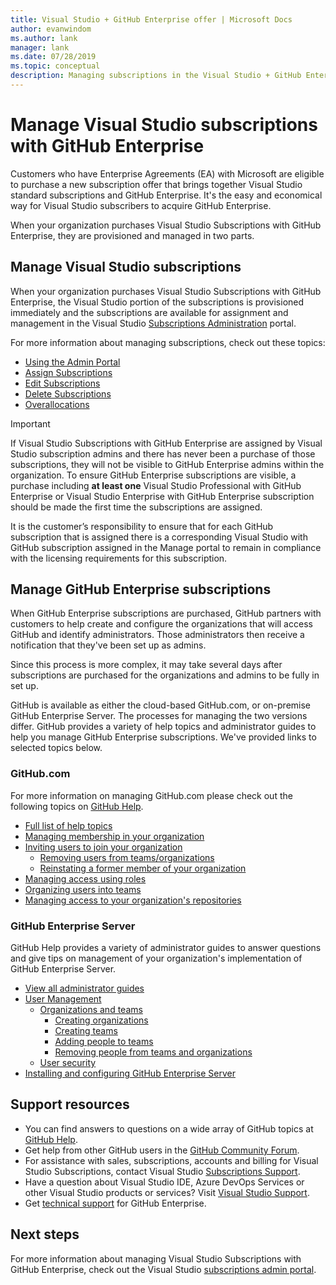 ```yaml
---
title: Visual Studio + GitHub Enterprise offer | Microsoft Docs
author: evanwindom
ms.author: lank
manager: lank
ms.date: 07/28/2019
ms.topic: conceptual
description: Managing subscriptions in the Visual Studio + GitHub Enterprise offer
---
```


# Manage Visual Studio subscriptions with GitHub Enterprise
Customers who have Enterprise Agreements (EA) with Microsoft are eligible to purchase a new subscription offer that brings together Visual Studio standard subscriptions and GitHub Enterprise. It's the easy and economical way for Visual Studio subscribers to acquire GitHub Enterprise. 

When your organization purchases Visual Studio Subscriptions with GitHub Enterprise, they are provisioned and managed in two parts.

## Manage Visual Studio subscriptions
When your organization purchases Visual Studio Subscriptions with GitHub Enterprise, the Visual Studio portion of the subscriptions is provisioned immediately and the subscriptions are available for assignment and management in the Visual Studio [Subscriptions Administration](https://manage.visualstudio.com) portal. 

For more information about managing subscriptions, check out these topics:
- [Using the Admin Portal](using-admin-portal.md)
- [Assign Subscriptions](assign-license.md)
- [Edit Subscriptions](edit-license.md)
- [Delete Subscriptions](delete-license.md)
- [Overallocations](handle-overclaimed-license.md)

> [!Important]
> If Visual Studio Subscriptions with GitHub Enterprise are assigned by Visual Studio subscription admins and there has never been a purchase of those subscriptions, they will not be visible to GitHub Enterprise admins within the organization. To ensure GitHub Enterprise subscriptions are visible, a purchase including **at least one** Visual Studio Professional with GitHub Enterprise or Visual Studio Enterprise with GitHub Enterprise subscription should be made the first time the subscriptions are assigned.  
>
> It is the customer’s responsibility to ensure that for each GitHub subscription that is assigned there is a corresponding Visual Studio with GitHub subscription assigned in the Manage portal to remain in compliance with the licensing requirements for this subscription.

## Manage GitHub Enterprise subscriptions
When GitHub Enterprise subscriptions are purchased, GitHub partners with customers to help create and configure the organizations that will access GitHub and identify administrators.  Those administrators then receive a notification that they've been set up as admins.  

Since this process is more complex, it may take several days after subscriptions are purchased for the organizations and admins to be fully in set up.

GitHub is available as either the cloud-based GitHub.com, or on-premise GitHub Enterprise Server.  The processes for managing the two versions differ.  GitHub provides a variety of help topics and administrator guides to help you manage GitHub Enterprise subscriptions.  We've provided links to selected topics below.  

### GitHub.com 
For more information on managing GitHub.com please check out the following topics on [GitHub Help](https://help.github.com/en).
+ [Full list of help topics](https://help.github.com/en)
+ [Managing membership in your organization](https://help.github.com/en/articles/managing-membership-in-your-organization)
+ [Inviting users to join your organization](https://help.github.com/en/articles/inviting-users-to-join-your-organization)
    - [Removing users from teams/organizations](https://help.github.com/en/articles/removing-a-member-from-your-organization)
    - [Reinstating a former member of your organization](https://help.github.com/en/articles/reinstating-a-former-member-of-your-organization)
+ [Managing access using roles](https://help.github.com/en/articles/managing-peoples-access-to-your-organization-with-roles)
+ [Organizing users into teams](https://help.github.com/en/articles/organizing-members-into-teams)
+ [Managing access to your organization's repositories](https://help.github.com/en/articles/managing-access-to-your-organizations-repositories)

### GitHub Enterprise Server
GitHub Help provides a variety of administrator guides to answer questions and give tips on management of your organization's implementation of GitHub Enterprise Server.

+ [View all administrator guides](https://help.github.com/en/enterprise/2.16/admin)
+ [User Management](https://help.github.com/en/enterprise/2.16/admin/user-management)
    - [Organizations and teams](https://help.github.com/en/enterprise/2.16/admin/user-management/organizations-and-teams)
        - [Creating organizations](https://help.github.com/en/enterprise/2.16/admin/user-management/creating-organizations)
        - [Creating teams](https://help.github.com/en/enterprise/2.16/admin/user-management/creating-teams)
        - [Adding people to teams](https://help.github.com/en/enterprise/2.16/admin/user-management/adding-people-to-teams)
        - [Removing people from teams and organizations](https://help.github.com/en/enterprise/2.16/admin/user-management/removing-users-from-teams-and-organizations)
    - [User security](https://help.github.com/en/enterprise/2.16/admin/user-management/user-security)
+ [Installing and configuring GitHub Enterprise Server](https://help.github.com/en/enterprise/2.16/admin/installation)

## Support resources
- You can find answers to questions on a wide array of GitHub topics at [GitHub Help](https://help.github.com/en).
- Get help from other GitHub users in the [GitHub Community Forum](https://github.community/).
- For assistance with sales, subscriptions, accounts and billing for Visual Studio Subscriptions, contact Visual Studio [Subscriptions Support](https://visualstudio.microsoft.com/subscriptions/support/).
- Have a question about Visual Studio IDE, Azure DevOps Services or other Visual Studio products or services?  Visit [Visual Studio Support](https://visualstudio.microsoft.com/support/).
- Get [technical support](https://support.microsoft.com/en-us/supportforbusiness/productselection?sapId=b77fe80f-5417-80bd-4b2a-275cf0018c24) for GitHub Enterprise.   

## Next steps
For more information about managing Visual Studio Subscriptions with GitHub Enterprise, check out the Visual Studio [subscriptions admin portal](https://visualstudio.microsoft.com/subscriptions-administration/).
